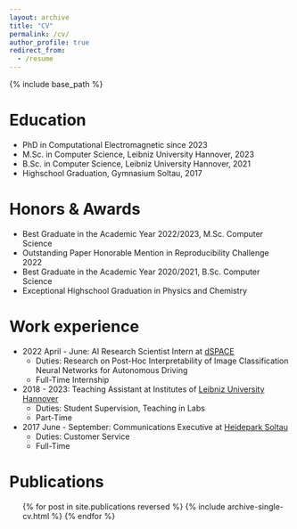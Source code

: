 ```yaml
---
layout: archive
title: "CV"
permalink: /cv/
author_profile: true
redirect_from:
  - /resume
---
```


{% include base_path %}

Education
======
* PhD in Computational Electromagnetic since 2023
* M.Sc. in Computer Science, Leibniz University Hannover, 2023
* B.Sc. in Computer Science, Leibniz University Hannover, 2021
* Highschool Graduation, Gymnasium Soltau, 2017

Honors & Awards
======
* Best Graduate in the Academic Year 2022/2023, M.Sc. Computer Science
* Outstanding Paper Honorable Mention in Reproducibility Challenge 2022
* Best Graduate in the Academic Year 2020/2021, B.Sc. Computer Science
* Exceptional Highschool Graduation in Physics and Chemistry

Work experience
======
* 2022 April - June: AI Research Scientist Intern at [dSPACE](https://www.dspace.com/)
  * Duties: Research on Post-Hoc Interpretability of Image Classification Neural Networks for Autonomous Driving
  * Full-Time Internship
* 2018 - 2023: Teaching Assistant at Institutes of [Leibniz University Hannover](https://www.uni-hannover.de/)
  * Duties: Student Supervision, Teaching in Labs
  * Part-Time
* 2017 June - September: Communications Executive at [Heidepark Soltau](https://www.heide-park.de/)
  * Duties: Customer Service
  * Full-Time


Publications
======
  <ul>{% for post in site.publications reversed %}
    {% include archive-single-cv.html %}
  {% endfor %}</ul>

